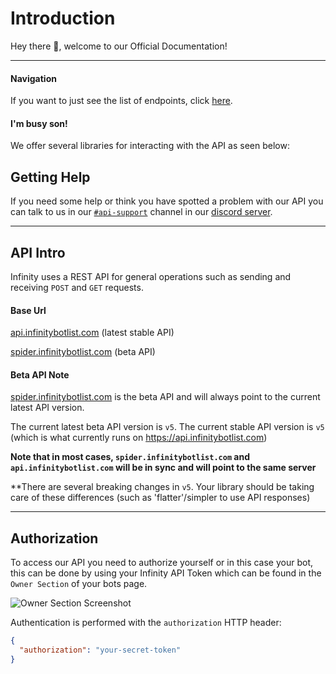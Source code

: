 # Introduction

Hey there 👋, welcome to our Official Documentation!

---

#### Navigation

If you want to just see the list of endpoints, click [here](#operations-top).

#### I'm busy son!

We offer several libraries for interacting with the API as seen below:

## Getting Help

If you need some help or think you have spotted a problem with our API you can talk to us in our 
[`#api-support`](https://discord.com/channels/758641373074423808/826363644295643136) channel in our [discord server](https://infinitybotlist.com/discord).

---

## API Intro

Infinity uses a REST API for general operations such as sending and receiving `POST` and `GET` requests.

#### Base Url

[api.infinitybotlist.com](https://api.infinitybotlist.com) (latest stable API)

[spider.infinitybotlist.com](https://spider.infinitybotlist.com) (beta API)

#### Beta API Note

[spider.infinitybotlist.com](https://spider.infinitybotlist.com) is the beta API and will always point to the current latest API version. 

The current latest beta API version is ``v5``. The current stable API version is ``v5`` (which is what currently runs on https://api.infinitybotlist.com)

**Note that in most cases, ``spider.infinitybotlist.com`` and ``api.infinitybotlist.com`` will be in sync and will point to the same server**

**There are several breaking changes in ``v5``. Your library should be taking care of these differences (such as 'flatter'/simpler to use API responses)

---

## Authorization

To access our API you need to authorize yourself or in this case your bot, this can be done by using your Infinity API Token which can be found in the `Owner Section` of your bots page.

![Owner Section Screenshot](https://media.discordapp.net/attachments/832011830238248961/871632845821591562/image0.png)

Authentication is performed with the `authorization` HTTP header:

```json
{
  "authorization": "your-secret-token"
}
```
